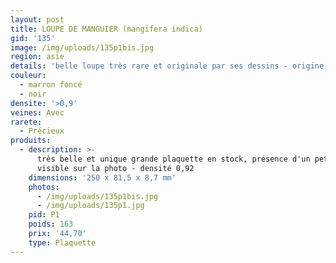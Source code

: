 ```yaml
---
layout: post
title: LOUPE DE MANGUIER (mangifera indica)
gid: '135'
image: /img/uploads/135p1bis.jpg
region: asie
details: 'belle loupe très rare et originale par ses dessins - origine : Asie du Sud-Est'
couleur:
  - marron foncé
  - noir
densite: '>0,9'
veines: Avec
rarete:
  - Précieux
produits:
  - description: >-
      très belle et unique grande plaquette en stock, présence d'un petit trou
      visible sur la photo - densité 0,92
    dimensions: '250 x 81,5 x 8,7 mm'
    photos:
      - /img/uploads/135p1bis.jpg
      - /img/uploads/135p1.jpg
    pid: P1
    poids: 163
    prix: '44,70'
    type: Plaquette
---
```



